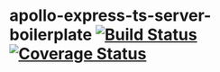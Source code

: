 # apollo-express-ts-server-boilerplate [![Build Status](https://travis-ci.org/FinalDes/apollo-express-ts-server-boilerplate.svg?branch=master)](https://travis-ci.org/FinalDes/apollo-express-ts-server-boilerplate) [![Coverage Status](https://coveralls.io/repos/github/FinalDes/apollo-express-ts-server-boilerplate/badge.svg?branch=master)](https://coveralls.io/github/FinalDes/apollo-express-ts-server-boilerplate?branch=master)
